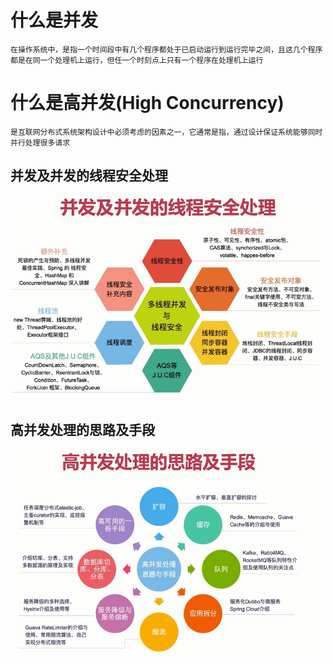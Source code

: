 # 什么是并发

    在操作系统中，是指一个时间段中有几个程序都处于已启动运行到运行完毕之间，且这几个程序都是在同一个处理机上运行，但任一个时刻点上只有一个程序在处理机上运行

# 什么是高并发(High Concurrency)

    是互联网分布式系统架构设计中必须考虑的因素之一，它通常是指，通过设计保证系统能够同时并行处理很多请求

## 并发及并发的线程安全处理
![](./picture/并发相关知识点.png)

## 高并发处理的思路及手段
![](./picture/高并发处理的思路及手段.png)